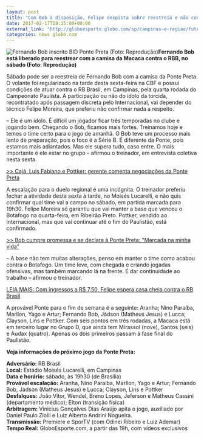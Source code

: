 ```yaml
---
layout: post
title: "Com Bob à disposição, Felipe despista sobre reestreia e não confirma a Ponte"
date: 2017-02-17T18:35:00+00:00
external_link: "http://globoesporte.globo.com/sp/campinas-e-regiao/futebol/times/ponte-preta/noticia/2017/02/com-bob-disposicao-felipe-despista-sobre-reestreia-e-nao-confirma-ponte.html"
categories: news globo.com
---
```

 ![Fernando Bob inscrito BID Ponte Preta (Foto: Reprodução)](http://s2.glbimg.com/tfKvAONV9F1qNiEfSqAtgtkPX7A=/7x0:673x450/340x230/s.glbimg.com/es/ge/f/original/2017/02/17/bob1_BwxVbVr.jpg "Fernando Bob inscrito BID Ponte Preta (Foto: Reprodução)")**Fernando Bob está liberado para&nbsp;reestrear com a camisa da Macaca contra o RBB, no sábado (Foto: Reprodução)**

Sábado pode ser a reestreia de Fernando Bob com a camisa da Ponte Preta. O volante foi regularizado na tarde desta sexta-feira na CBF e possui condições de atuar contra o RB Brasil, em Campinas, pela quarta rodada do Campeonato Paulista. A participação ou não do ídolo da torcida, recontratado após passagem discreta pelo Internacional, vai depender do técnico Felipe Moreira, que preferiu não confirmar nada a respeito.

–&nbsp;Ele é um ídolo. É difícil um jogador ficar três temporadas no clube e jogando bem. Chegando o Bob, ficamos mais fortes. Treinamos hoje e temos o time certo para o jogo de amanhã. O Bob teve um processo mais lento de preparação, pois o foco é a Série B. É diferente da Ponte, pois estamos mais adiantados. Mas ele supera tudo, caso entre. O mais importante é ele estar no grupo&nbsp;– afirmou o treinador, em entrevista coletiva nesta sexta.&nbsp;

[\>\>&nbsp;Cajá, Luis Fabiano e Pottker: gerente comenta negociações da Ponte Preta](http://globoesporte.globo.com/sp/campinas-e-regiao/futebol/times/ponte-preta/noticia/2017/02/caja-luis-fabiano-e-pottker-gerente-comenta-negociacoes-da-ponte-preta.html)

A escalação para o duelo regional é uma incógnita. O treinador preferiu fechar a atividade desta sexta à tarde, no Moisés Lucarelli, e não quis confirmar qual time vai a campo no sábado, em partida marcada para 19h30. Felipe Moreira só garantiu que vai manter a base que venceu o Botafogo na quarta-feira, em Ribeirão Preto. Pottker, vendido ao Internacional, mas que vai continuar até o fim do Paulistão, está confirmado.

[\>\>&nbsp;Bob cumpre promessa e se declara à Ponte Preta: "Marcada na minha vida"](http://globoesporte.globo.com/sp/campinas-e-regiao/futebol/times/ponte-preta/noticia/2017/02/bob-cumpre-promessa-e-se-declara-ponte-preta-marcada-na-minha-vida.html)

– A base não tem muitas alterações, penso em manter o time como acabou contra o Botafogo. Um time leve, com chegada e criando jogadas ofensivas, mas também marcando lá na frente. É dar continuidade ao trabalho – afirmou o treinador.

[LEIA MAIS:&nbsp;Com ingressos a R$ 7,50, Felipe espera casa cheia contra o RB Brasil](http://globoesporte.globo.com/sp/campinas-e-regiao/futebol/times/ponte-preta/noticia/2017/02/com-ingressos-r-750-felipe-espera-casa-cheia-contra-o-rb-brasil.html)

A provável Ponte para o fim de semana é a seguinte:&nbsp;Aranha; Nino Paraíba, Marllon, Yago e Artur; Fernando Bob, Jádson (Matheus Jesus) e Lucca; Clayson, Lins e Pottker. Com seis pontos em três rodadas, a Macaca&nbsp;está em terceiro lugar no Grupo D, que ainda tem Mirassol (nove), Santos (seis) e Audax (quatro). Apenas os dois primeiros passam à fase final do Paulistão.

**Veja informações do próximo jogo da Ponte Preta:**

**Adversário:** RB Brasil  
**Local:** Estádio Moisés Lucarelli, em Campinas  
**Data e horário:** sábado, às 19h30 (de Brasília)&nbsp;  
**Provável escalação:** Aranha, Nino Paraíba, Marllon, Yago e Artur; Fernando Bob, Jádson (Matheus Jesus) e Lucca; Clayson, Lins e Pottker  
**Desfalques:** João Vitor, Wendel, Breno Lopes, Jeferson e Matheus Cassini (departamento médico); Elton (transição física)  
**Arbitragem:** Vinicius Gonçalves Dias Araújo apita o jogo, auxiliado por Daniel Paulo Ziolli e Luiz Alberto Andrini Nogueira.&nbsp;  
**Transmissão:** Premiere e SporTV (com Odinei Ribeiro e Luiz Ademar)  
**Tempo Real:** GloboEsporte.com, a partir das 19h, com vídeos exclusivos&nbsp;


